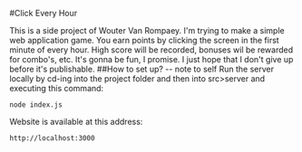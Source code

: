 #Click Every Hour

This is a side project of Wouter Van Rompaey. I'm trying to make a simple web application game.
You earn points by clicking the screen in the first minute of every hour. High score will be recorded, bonuses wil be rewarded for combo's, etc.
It's gonna be fun, I promise. I just hope that I don't give up before it's publishable.
##How to set up? -- note to self
Run the server locally by cd-ing into the project folder and then into src>server and executing this command:

    node index.js

Website is available at this address:

    http://localhost:3000

